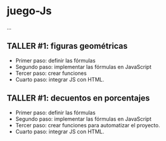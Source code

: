 # juego-Js

...

## TALLER #1: figuras geométricas

- Primer paso: definir las fórmulas
- Segundo paso: implementar las fórmulas en JavaScript 
- Tercer paso: crear funciones
- Cuarto paso: integrar JS con HTML.

## TALLER #1: decuentos en porcentajes

- Primer paso: definir las fórmulas
- Segundo paso: implementar las fórmulas en JavaScript 
- Tercer paso: crear funciones para automatizar el proyecto.
- Cuarto paso: integrar JS con HTML.
